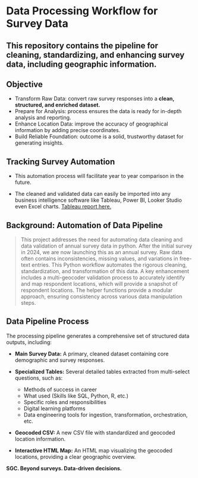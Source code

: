 # Data Processing Workflow for Survey Data

## This repository contains the pipeline for cleaning, standardizing, and enhancing survey data, including geographic information.

## Objective
- Transform Raw Data: convert raw survey responses into a **clean, structured, and enriched dataset.**
- Prepare for Analysis: process ensures the data is ready for in-depth analysis and reporting.
- Enhance Location Data: improve the accuracy of geographical information by adding precise coordinates.
- Build Reliable Foundation: outcome is a solid, trustworthy dataset for generating insights.

## Tracking Survey Automation

- This automation process will facilitate year to year comparison in the future.

- The cleaned and validated data can easily be imported into any business intelligence software like Tableau, Power BI, Looker Studio even Excel charts. [Tableau report here.](https://public.tableau.com/app/profile/sandy.g.cabanes/viz/survey0309/Home)

## Background: Automation of Data Pipeline
> This project addresses the need for automating data cleaning and data validation of annual survey data in python. After the initial survey in 2024, we are now launching this as an annual survey.  Raw data often contains inconsistencies, missing values, and variations in free-text entries. This Python workflow automates the rigorous cleaning, standardization, and transformation of this data. A key enhancement includes a multi-geocoder validation process to accurately identify and map respondent locations, which will provide a snapshot of respondent locations. The helper functions provide a modular approach, ensuring consistency across various data manipulation steps.

## Data Pipeline Process
The processing pipeline generates a comprehensive set of structured data outputs, including:

- **Main Survey Data:** A primary, cleaned dataset containing core demographic and survey responses.
- **Specialized Tables:** Several detailed tables extracted from multi-select questions, such as:

	- Methods of success in career
	- What used (Skills like SQL, Python, R, etc.)
	- Specific roles and responsibilities
	- Digital learning platforms
	- Data engineering tools for ingestion, transformation, orchestration, etc.

- **Geocoded CSV:** A new CSV file with standardized and geocoded location information.
- **Interactive HTML Map:** An HTML map visualizing the geocoded locations, providing a clear geographic overview.

**SGC. Beyond surveys. Data-driven decisions.**
